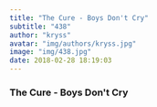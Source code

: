 ```yaml
---
title: "The Cure - Boys Don't Cry"
subtitle: "438"
author: "kryss"
avatar: "img/authors/kryss.jpg"
image: "img/438.jpg"
date: 2018-02-28 18:19:03
---
```


### The Cure - Boys Don't Cry
